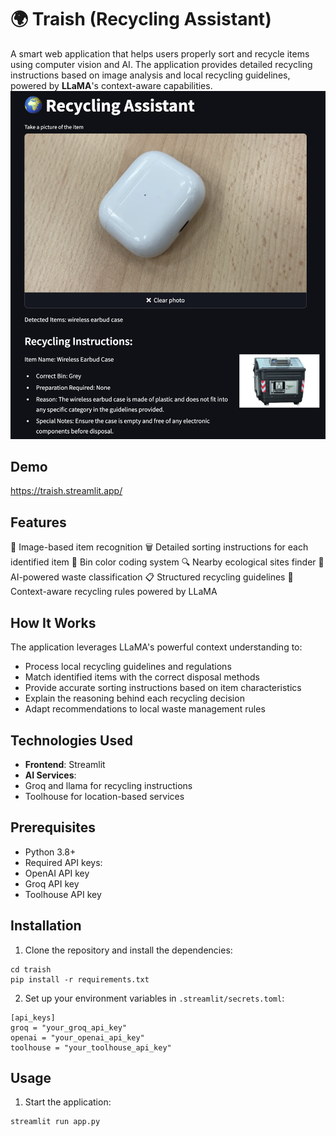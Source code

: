 

#  🌍 Traish (Recycling Assistant)
A smart web application that helps users properly sort and recycle items using computer vision and AI. The application provides detailed recycling instructions based on image analysis and local recycling guidelines, powered by **LLaMA**'s context-aware capabilities.
    ![Traish](./images/screenshot.png)

## Demo

https://traish.streamlit.app/

## Features

📸 Image-based item recognition
🗑️ Detailed sorting instructions for each identified item
🎯 Bin color coding system
🔍 Nearby ecological sites finder
🤖 AI-powered waste classification
📋 Structured recycling guidelines
🧠 Context-aware recycling rules powered by LLaMA

## How It Works
The application leverages LLaMA's powerful context understanding to:

- Process local recycling guidelines and regulations
- Match identified items with the correct disposal methods
- Provide accurate sorting instructions based on item characteristics
- Explain the reasoning behind each recycling decision
- Adapt recommendations to local waste management rules
## Technologies Used

- **Frontend**: Streamlit
- **AI Services**:
- Groq and llama for recycling instructions
- Toolhouse for location-based services

## Prerequisites

- Python 3.8+
- Required API keys:
- OpenAI API key
- Groq API key
- Toolhouse API key

## Installation

1. Clone the repository and install the dependencies:

```
cd traish 
pip install -r requirements.txt

```

2. Set up your environment variables in `.streamlit/secrets.toml`:

```
[api_keys]
groq = "your_groq_api_key"
openai = "your_openai_api_key"
toolhouse = "your_toolhouse_api_key"
```

## Usage 
1. Start the application:
```
streamlit run app.py
```
